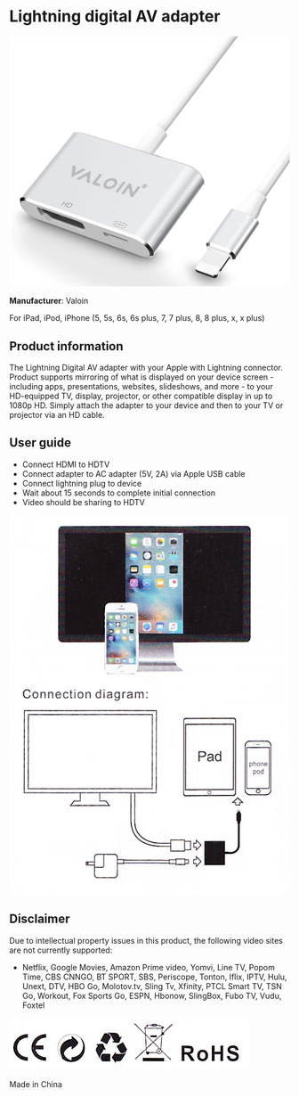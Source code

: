 # Lightning digital AV adapter

![](images/valoin/adapter.png)

**Manufacturer**: Valoin

For iPad, iPod, iPhone (5, 5s, 6s, 6s plus, 7, 7 plus, 8, 8 plus, x, x plus)

## Product information

The Lightning Digital AV adapter with your Apple with Lightning connector. Product supports mirroring of what is displayed on your device screen - including apps, presentations, websites, slideshows, and more - to your HD-equipped TV, display, projector, or other compatible display in up to 1080p HD. Simply attach the adapter to your device and then to your TV or projector via an HD cable.

## User guide

* Connect HDMI to HDTV
* Connect adapter to AC adapter (5V, 2A) via Apple USB cable
* Connect lightning plug to device
* Wait about 15 seconds to complete initial connection
* Video should be sharing to HDTV

![](images/valoin/adapter_diagram.png)

## Disclaimer

Due to intellectual property issues in this product, the following video sites are not currently supported:

* Netflix, Google Movies, Amazon Prime video, Yomvi, Line TV, Popom Time, CBS CNNGO, BT SPORT, SBS, Periscope, Tonton, Iflix, IPTV, Hulu, Unext, DTV, HBO Go, Molotov.tv, Sling Tv, Xfinity, PTCL Smart TV, TSN Go, Workout, Fox Sports Go, ESPN, Hbonow, SlingBox, Fubo TV, Vudu, Foxtel

![](images/valoin/recycle.png)

Made in China
